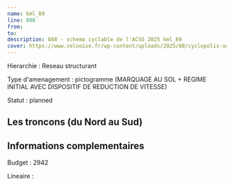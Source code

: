 ```yaml
---
name: kml_89 
line: 888
from: 
to:  
description: 888 - schema cyclable de l'ACSO 2025 kml_89 
cover: https://www.velooise.fr/wp-content/uploads/2025/08/cyclopolis-acso-888.jpg
---
```

Hierarchie : Reseau structurant

Type d'amenagement : pictogramme (MARQUAGE AU SOL + REGIME INITIAL AVEC DISPOSITIF DE REDUCTION DE VITESSE)

Statut : planned

## Les troncons (du Nord au Sud)

## Informations complementaires

Budget  : 2942 

Lineaire :

